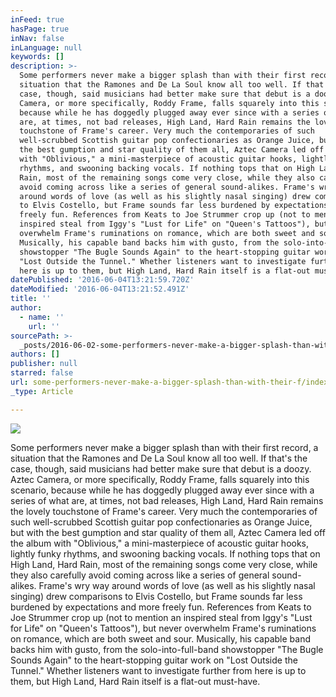 ```yaml
---
inFeed: true
hasPage: true
inNav: false
inLanguage: null
keywords: []
description: >-
  Some performers never make a bigger splash than with their first record, a
  situation that the Ramones and De La Soul know all too well. If that's the
  case, though, said musicians had better make sure that debut is a doozy. Aztec
  Camera, or more specifically, Roddy Frame, falls squarely into this scenario,
  because while he has doggedly plugged away ever since with a series of what
  are, at times, not bad releases, High Land, Hard Rain remains the lovely
  touchstone of Frame's career. Very much the contemporaries of such
  well-scrubbed Scottish guitar pop confectionaries as Orange Juice, but with
  the best gumption and star quality of them all, Aztec Camera led off the album
  with "Oblivious," a mini-masterpiece of acoustic guitar hooks, lightly funky
  rhythms, and swooning backing vocals. If nothing tops that on High Land, Hard
  Rain, most of the remaining songs come very close, while they also carefully
  avoid coming across like a series of general sound-alikes. Frame's wry way
  around words of love (as well as his slightly nasal singing) drew comparisons
  to Elvis Costello, but Frame sounds far less burdened by expectations and more
  freely fun. References from Keats to Joe Strummer crop up (not to mention an
  inspired steal from Iggy's "Lust for Life" on "Queen's Tattoos"), but never
  overwhelm Frame's ruminations on romance, which are both sweet and sour.
  Musically, his capable band backs him with gusto, from the solo-into-full-band
  showstopper "The Bugle Sounds Again" to the heart-stopping guitar work on
  "Lost Outside the Tunnel." Whether listeners want to investigate further from
  here is up to them, but High Land, Hard Rain itself is a flat-out must-have.
datePublished: '2016-06-04T13:21:59.720Z'
dateModified: '2016-06-04T13:21:52.491Z'
title: ''
author:
  - name: ''
    url: ''
sourcePath: >-
  _posts/2016-06-02-some-performers-never-make-a-bigger-splash-than-with-their-f.md
authors: []
publisher: null
starred: false
url: some-performers-never-make-a-bigger-splash-than-with-their-f/index.html
_type: Article

---
```

![](https://the-grid-user-content.s3-us-west-2.amazonaws.com/5ec5b8bd-0c9a-4d81-a145-022bd86049e2.png)

Some performers never make a bigger splash than with their first record, a situation that the Ramones and De La Soul know all too well. If that's the case, though, said musicians had better make sure that debut is a doozy. Aztec Camera, or more specifically, Roddy Frame, falls squarely into this scenario, because while he has doggedly plugged away ever since with a series of what are, at times, not bad releases, High Land, Hard Rain remains the lovely touchstone of Frame's career. Very much the contemporaries of such well-scrubbed Scottish guitar pop confectionaries as Orange Juice, but with the best gumption and star quality of them all, Aztec Camera led off the album with "Oblivious," a mini-masterpiece of acoustic guitar hooks, lightly funky rhythms, and swooning backing vocals. If nothing tops that on High Land, Hard Rain, most of the remaining songs come very close, while they also carefully avoid coming across like a series of general sound-alikes. Frame's wry way around words of love (as well as his slightly nasal singing) drew comparisons to Elvis Costello, but Frame sounds far less burdened by expectations and more freely fun. References from Keats to Joe Strummer crop up (not to mention an inspired steal from Iggy's "Lust for Life" on "Queen's Tattoos"), but never overwhelm Frame's ruminations on romance, which are both sweet and sour. Musically, his capable band backs him with gusto, from the solo-into-full-band showstopper "The Bugle Sounds Again" to the heart-stopping guitar work on "Lost Outside the Tunnel." Whether listeners want to investigate further from here is up to them, but High Land, Hard Rain itself is a flat-out must-have.